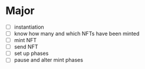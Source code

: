 # Major

- [ ] instantiation
- [ ] know how many and which NFTs have been minted
- [ ] mint NFT
- [ ] send NFT
- [ ] set up phases
- [ ] pause and alter mint phases